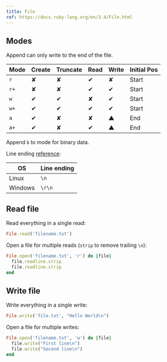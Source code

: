 ```yaml
---
title: File
ref: https://docs.ruby-lang.org/en/3.4/File.html
---
```


## Modes

Append can only write to the end of the file.

| Mode | Create                              | Truncate                            | Read                                | Write                                | Initial Pos |
| ---- | ----------------------------------- | ----------------------------------- | ----------------------------------- | ------------------------------------ | ----------- |
| `r`  | <span class="center red">✘</span>   | <span class="center red">✘</span>   | <span class="center green">✔</span> | <span class="center red">✘</span>    | Start       |
| `r+` | <span class="center red">✘</span>   | <span class="center red">✘</span>   | <span class="center green">✔</span> | <span class="center green">✔</span>  | Start       |
| `w`  | <span class="center green">✔</span> | <span class="center green">✔</span> | <span class="center red">✘</span>   | <span class="center green">✔</span>  | Start       |
| `w+` | <span class="center green">✔</span> | <span class="center green">✔</span> | <span class="center green">✔</span> | <span class="center green">✔</span>  | Start       |
| `a`  | <span class="center green">✔</span> | <span class="center red">✘</span>   | <span class="center red">✘</span>   | <span class="center yellow">▲</span> | End         |
| `a+` | <span class="center green">✔</span> | <span class="center red">✘</span>   | <span class="center green">✔</span> | <span class="center yellow">▲</span> | End         |

Append `b` to mode for binary data.

Line ending [reference](https://en.wikipedia.org/wiki/Newline):

| OS      | Line ending |
| ------- | ----------- |
| Linux   | `\n`        |
| Windows | `\r\n`      |

## Read file

Read everything in a single read:

```rb
File.read('filename.txt')
```

Open a file for multiple reads (`strip` to remove trailing `\n`):

```rb
File.open('filename.txt', 'r') do |file|
  file.readline.strip
  file.readline.strip
end
```

## Write file

Write everything in a single write:

```rb
File.write('file.txt', "Hello World\n")
```

Open a file for multiple writes:

```rb
File.open('filename.txt', 'w') do |file|
  file.write("First line\n")
  file.write("Second line\n")
end
```
